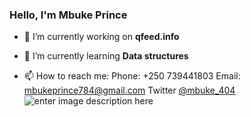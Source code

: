 ### Hello, I'm Mbuke Prince

- 🔭 I’m currently working on **qfeed.info**
- 🌱 I’m currently learning **Data structures**

- 📫 How to reach me:
  Phone: +250 739441803
  Email: mbukeprince784@gmail.com
  Twitter [@mbuke_404](https://twitter.com/404Mbuke)
![enter image description here](https://github-readme-stats.vercel.app/api?username=mbukeRepo&&show_icons=true&title_color=ffffff&icon_color=bb2acf&text_color=daf7dc&bg_color=151515)
